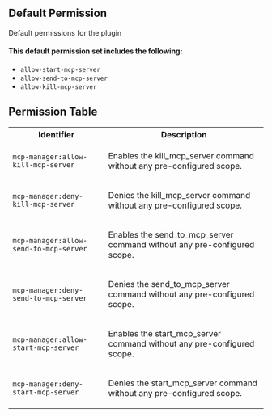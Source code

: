 ## Default Permission

Default permissions for the plugin

#### This default permission set includes the following:

- `allow-start-mcp-server`
- `allow-send-to-mcp-server`
- `allow-kill-mcp-server`

## Permission Table

<table>
<tr>
<th>Identifier</th>
<th>Description</th>
</tr>


<tr>
<td>

`mcp-manager:allow-kill-mcp-server`

</td>
<td>

Enables the kill_mcp_server command without any pre-configured scope.

</td>
</tr>

<tr>
<td>

`mcp-manager:deny-kill-mcp-server`

</td>
<td>

Denies the kill_mcp_server command without any pre-configured scope.

</td>
</tr>

<tr>
<td>

`mcp-manager:allow-send-to-mcp-server`

</td>
<td>

Enables the send_to_mcp_server command without any pre-configured scope.

</td>
</tr>

<tr>
<td>

`mcp-manager:deny-send-to-mcp-server`

</td>
<td>

Denies the send_to_mcp_server command without any pre-configured scope.

</td>
</tr>

<tr>
<td>

`mcp-manager:allow-start-mcp-server`

</td>
<td>

Enables the start_mcp_server command without any pre-configured scope.

</td>
</tr>

<tr>
<td>

`mcp-manager:deny-start-mcp-server`

</td>
<td>

Denies the start_mcp_server command without any pre-configured scope.

</td>
</tr>
</table>
